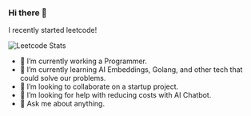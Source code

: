 ### Hi there 👋

I recently started leetcode!

![Leetcode Stats](https://leetcard.jacoblin.cool/Lenzras)


- 🔭 I’m currently working a Programmer.
- 🌱 I’m currently learning AI Embeddings, Golang, and other tech that could solve our problems.
- 👯 I’m looking to collaborate on a startup project.
- 🤔 I’m looking for help with reducing costs with AI Chatbot.
- 💬 Ask me about anything.
